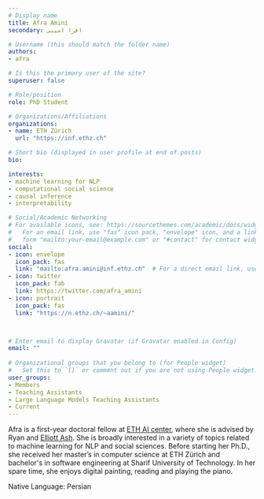 ```yaml
---
# Display name
title: Afra Amini
secondary: افرا امینی

# Username (this should match the folder name)
authors:
- afra

# Is this the primary user of the site?
superuser: false

# Role/position
role: PhD Student

# Organizations/Affiliations
organizations:
- name: ETH Zürich
  url: "https://inf.ethz.ch"

# Short bio (displayed in user profile at end of posts)
bio: 

interests:
- machine learning for NLP
- computational social science
- causal inference
- interpretability

# Social/Academic Networking
# For available icons, see: https://sourcethemes.com/academic/docs/widgets/#icons
#   For an email link, use "fas" icon pack, "envelope" icon, and a link in the
#   form "mailto:your-email@example.com" or "#contact" for contact widget.
social:
- icon: envelope
  icon_pack: fas
  link: "mailto:afra.amini@inf.ethz.ch"  # For a direct email link, use "mailto:test@example.org".
- icon: twitter
  icon_pack: fab
  link: https://twitter.com/afra_amini
- icon: portrait
  icon_pack: fas
  link: "https://n.ethz.ch/~aamini/"



# Enter email to display Gravatar (if Gravatar enabled in Config)
email: ""
  
# Organizational groups that you belong to (for People widget)
#   Set this to `[]` or comment out if you are not using People widget.  
user_groups:
- Members
- Teaching Assistants
- Large Language Models Teaching Assistants
- Current
---
```


Afra is a first-year doctoral fellow at [ETH AI center](https://ai.ethz.ch/), where she is advised by Ryan and [Elliott Ash](https://elliottash.com/). She is broadly interested in a variety of topics related to machine learning for NLP and social sciences. Before starting her Ph.D., she received her master’s in computer science at ETH Zürich and bachelor's in software engineering at Sharif University of Technology. In her spare time, she enjoys digital painting, reading and playing the piano.

Native Language: Persian
